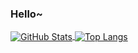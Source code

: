 ### Hello~

<a href="https://github.com/Rw1nd">
  <img align="center" alt="GitHub Stats" src="https://github-readme-stats.vercel.app/api?username=Rw1nd&show_icons=true&include_all_commits=true" />
</a>
<a href="https://github.com/Rw1nd">
  <img align="center" alt="Top Langs" src="https://github-readme-stats.vercel.app/api/top-langs/?username=Rw1nd&layout=compact" />
</a>
